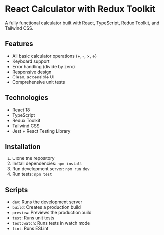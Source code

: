 # React Calculator with Redux Toolkit

A fully functional calculator built with React, TypeScript, Redux Toolkit, and Tailwind CSS.

## Features

- All basic calculator operations (+, -, ×, ÷)
- Keyboard support
- Error handling (divide by zero)
- Responsive design
- Clean, accessible UI
- Comprehensive unit tests

## Technologies

- React 18
- TypeScript
- Redux Toolkit
- Tailwind CSS
- Jest + React Testing Library

## Installation

1. Clone the repository
2. Install dependencies: `npm install`
3. Run development server: `npm run dev`
4. Run tests: `npm test`

## Scripts

- `dev`: Runs the development server
- `build`: Creates a production build
- `preview`: Previews the production build
- `test`: Runs unit tests
- `test:watch`: Runs tests in watch mode
- `lint`: Runs ESLint